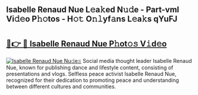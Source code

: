 ## Isabelle Renaud Nue L𝚎a𝚔ed N𝚞𝚍e - Part-vml Vi𝚍𝚎o P𝚑𝚘tos - H𝚘𝚝 O𝚗𝚕yf𝚊ns L𝚎a𝚔s qYuFJ

# <h2><a href="http://kfel2sq.oniu.top/?m=Isabelle+Renaud+Nue">🔗👉 🔴 Isabelle Renaud Nue P𝚑ot𝚘𝚜 V𝚒d𝚎o</a></h2>

[![Isabelle Renaud Nue Nu𝚍e𝚜](https://i.imgur.com/0qMVB7G.gif)](http://kfel2sq.oniu.top/?m=Isabelle+Renaud+Nue)
Social media thought leader Isabelle Renaud Nue, known for publishing dance and lifestyle content, consisting of presentations and vlogs. Selfless peace activist Isabelle Renaud Nue, recognized for their dedication to promoting peace and understanding between different cultures and communities.  
